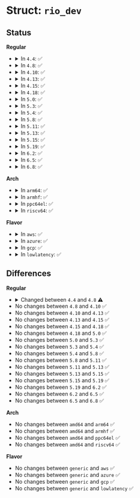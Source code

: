 # Struct: <code>rio_dev</code>

## Status
<b>Regular</b>
<ul>
<li>
<details>
<summary>In <code>4.4</code>: ✅</summary>

```c
struct rio_dev {
    struct list_head global_list;
    struct list_head net_list;
    struct rio_net *net;
    bool do_enum;
    u16 did;
    u16 vid;
    u32 device_rev;
    u16 asm_did;
    u16 asm_vid;
    u16 asm_rev;
    u16 efptr;
    u32 pef;
    u32 swpinfo;
    u32 src_ops;
    u32 dst_ops;
    u32 comp_tag;
    u32 phys_efptr;
    u32 em_efptr;
    u64 dma_mask;
    struct rio_driver *driver;
    struct device dev;
    struct resource riores[16];
    int (*pwcback)(struct rio_dev *, union rio_pw_msg *, int);
    u16 destid;
    u8 hopcount;
    struct rio_dev *prev;
    struct rio_switch rswitch[0];
};
```
</details>
</li>
<li>
<details>
<summary>In <code>4.8</code>: ✅</summary>

```c
struct rio_dev {
    struct list_head global_list;
    struct list_head net_list;
    struct rio_net *net;
    bool do_enum;
    u16 did;
    u16 vid;
    u32 device_rev;
    u16 asm_did;
    u16 asm_vid;
    u16 asm_rev;
    u16 efptr;
    u32 pef;
    u32 swpinfo;
    u32 src_ops;
    u32 dst_ops;
    u32 comp_tag;
    u32 phys_efptr;
    u32 phys_rmap;
    u32 em_efptr;
    u64 dma_mask;
    struct rio_driver *driver;
    struct device dev;
    struct resource riores[16];
    int (*pwcback)(struct rio_dev *, union rio_pw_msg *, int);
    u16 destid;
    u8 hopcount;
    struct rio_dev *prev;
    atomic_t state;
    struct rio_switch rswitch[0];
};
```
</details>
</li>
<li>
<details>
<summary>In <code>4.10</code>: ✅</summary>

```c
struct rio_dev {
    struct list_head global_list;
    struct list_head net_list;
    struct rio_net *net;
    bool do_enum;
    u16 did;
    u16 vid;
    u32 device_rev;
    u16 asm_did;
    u16 asm_vid;
    u16 asm_rev;
    u16 efptr;
    u32 pef;
    u32 swpinfo;
    u32 src_ops;
    u32 dst_ops;
    u32 comp_tag;
    u32 phys_efptr;
    u32 phys_rmap;
    u32 em_efptr;
    u64 dma_mask;
    struct rio_driver *driver;
    struct device dev;
    struct resource riores[16];
    int (*pwcback)(struct rio_dev *, union rio_pw_msg *, int);
    u16 destid;
    u8 hopcount;
    struct rio_dev *prev;
    atomic_t state;
    struct rio_switch rswitch[0];
};
```
</details>
</li>
<li>
<details>
<summary>In <code>4.13</code>: ✅</summary>

```c
struct rio_dev {
    struct list_head global_list;
    struct list_head net_list;
    struct rio_net *net;
    bool do_enum;
    u16 did;
    u16 vid;
    u32 device_rev;
    u16 asm_did;
    u16 asm_vid;
    u16 asm_rev;
    u16 efptr;
    u32 pef;
    u32 swpinfo;
    u32 src_ops;
    u32 dst_ops;
    u32 comp_tag;
    u32 phys_efptr;
    u32 phys_rmap;
    u32 em_efptr;
    u64 dma_mask;
    struct rio_driver *driver;
    struct device dev;
    struct resource riores[16];
    int (*pwcback)(struct rio_dev *, union rio_pw_msg *, int);
    u16 destid;
    u8 hopcount;
    struct rio_dev *prev;
    atomic_t state;
    struct rio_switch rswitch[0];
};
```
</details>
</li>
<li>
<details>
<summary>In <code>4.15</code>: ✅</summary>

```c
struct rio_dev {
    struct list_head global_list;
    struct list_head net_list;
    struct rio_net *net;
    bool do_enum;
    u16 did;
    u16 vid;
    u32 device_rev;
    u16 asm_did;
    u16 asm_vid;
    u16 asm_rev;
    u16 efptr;
    u32 pef;
    u32 swpinfo;
    u32 src_ops;
    u32 dst_ops;
    u32 comp_tag;
    u32 phys_efptr;
    u32 phys_rmap;
    u32 em_efptr;
    u64 dma_mask;
    struct rio_driver *driver;
    struct device dev;
    struct resource riores[16];
    int (*pwcback)(struct rio_dev *, union rio_pw_msg *, int);
    u16 destid;
    u8 hopcount;
    struct rio_dev *prev;
    atomic_t state;
    struct rio_switch rswitch[0];
};
```
</details>
</li>
<li>
<details>
<summary>In <code>4.18</code>: ✅</summary>

```c
struct rio_dev {
    struct list_head global_list;
    struct list_head net_list;
    struct rio_net *net;
    bool do_enum;
    u16 did;
    u16 vid;
    u32 device_rev;
    u16 asm_did;
    u16 asm_vid;
    u16 asm_rev;
    u16 efptr;
    u32 pef;
    u32 swpinfo;
    u32 src_ops;
    u32 dst_ops;
    u32 comp_tag;
    u32 phys_efptr;
    u32 phys_rmap;
    u32 em_efptr;
    u64 dma_mask;
    struct rio_driver *driver;
    struct device dev;
    struct resource riores[16];
    int (*pwcback)(struct rio_dev *, union rio_pw_msg *, int);
    u16 destid;
    u8 hopcount;
    struct rio_dev *prev;
    atomic_t state;
    struct rio_switch rswitch[0];
};
```
</details>
</li>
<li>
<details>
<summary>In <code>5.0</code>: ✅</summary>

```c
struct rio_dev {
    struct list_head global_list;
    struct list_head net_list;
    struct rio_net *net;
    bool do_enum;
    u16 did;
    u16 vid;
    u32 device_rev;
    u16 asm_did;
    u16 asm_vid;
    u16 asm_rev;
    u16 efptr;
    u32 pef;
    u32 swpinfo;
    u32 src_ops;
    u32 dst_ops;
    u32 comp_tag;
    u32 phys_efptr;
    u32 phys_rmap;
    u32 em_efptr;
    u64 dma_mask;
    struct rio_driver *driver;
    struct device dev;
    struct resource riores[16];
    int (*pwcback)(struct rio_dev *, union rio_pw_msg *, int);
    u16 destid;
    u8 hopcount;
    struct rio_dev *prev;
    atomic_t state;
    struct rio_switch rswitch[0];
};
```
</details>
</li>
<li>
<details>
<summary>In <code>5.3</code>: ✅</summary>

```c
struct rio_dev {
    struct list_head global_list;
    struct list_head net_list;
    struct rio_net *net;
    bool do_enum;
    u16 did;
    u16 vid;
    u32 device_rev;
    u16 asm_did;
    u16 asm_vid;
    u16 asm_rev;
    u16 efptr;
    u32 pef;
    u32 swpinfo;
    u32 src_ops;
    u32 dst_ops;
    u32 comp_tag;
    u32 phys_efptr;
    u32 phys_rmap;
    u32 em_efptr;
    u64 dma_mask;
    struct rio_driver *driver;
    struct device dev;
    struct resource riores[16];
    int (*pwcback)(struct rio_dev *, union rio_pw_msg *, int);
    u16 destid;
    u8 hopcount;
    struct rio_dev *prev;
    atomic_t state;
    struct rio_switch rswitch[0];
};
```
</details>
</li>
<li>
<details>
<summary>In <code>5.4</code>: ✅</summary>

```c
struct rio_dev {
    struct list_head global_list;
    struct list_head net_list;
    struct rio_net *net;
    bool do_enum;
    u16 did;
    u16 vid;
    u32 device_rev;
    u16 asm_did;
    u16 asm_vid;
    u16 asm_rev;
    u16 efptr;
    u32 pef;
    u32 swpinfo;
    u32 src_ops;
    u32 dst_ops;
    u32 comp_tag;
    u32 phys_efptr;
    u32 phys_rmap;
    u32 em_efptr;
    u64 dma_mask;
    struct rio_driver *driver;
    struct device dev;
    struct resource riores[16];
    int (*pwcback)(struct rio_dev *, union rio_pw_msg *, int);
    u16 destid;
    u8 hopcount;
    struct rio_dev *prev;
    atomic_t state;
    struct rio_switch rswitch[0];
};
```
</details>
</li>
<li>
<details>
<summary>In <code>5.8</code>: ✅</summary>

```c
struct rio_dev {
    struct list_head global_list;
    struct list_head net_list;
    struct rio_net *net;
    bool do_enum;
    u16 did;
    u16 vid;
    u32 device_rev;
    u16 asm_did;
    u16 asm_vid;
    u16 asm_rev;
    u16 efptr;
    u32 pef;
    u32 swpinfo;
    u32 src_ops;
    u32 dst_ops;
    u32 comp_tag;
    u32 phys_efptr;
    u32 phys_rmap;
    u32 em_efptr;
    u64 dma_mask;
    struct rio_driver *driver;
    struct device dev;
    struct resource riores[16];
    int (*pwcback)(struct rio_dev *, union rio_pw_msg *, int);
    u16 destid;
    u8 hopcount;
    struct rio_dev *prev;
    atomic_t state;
    struct rio_switch rswitch[0];
};
```
</details>
</li>
<li>
<details>
<summary>In <code>5.11</code>: ✅</summary>

```c
struct rio_dev {
    struct list_head global_list;
    struct list_head net_list;
    struct rio_net *net;
    bool do_enum;
    u16 did;
    u16 vid;
    u32 device_rev;
    u16 asm_did;
    u16 asm_vid;
    u16 asm_rev;
    u16 efptr;
    u32 pef;
    u32 swpinfo;
    u32 src_ops;
    u32 dst_ops;
    u32 comp_tag;
    u32 phys_efptr;
    u32 phys_rmap;
    u32 em_efptr;
    u64 dma_mask;
    struct rio_driver *driver;
    struct device dev;
    struct resource riores[16];
    int (*pwcback)(struct rio_dev *, union rio_pw_msg *, int);
    u16 destid;
    u8 hopcount;
    struct rio_dev *prev;
    atomic_t state;
    struct rio_switch rswitch[0];
};
```
</details>
</li>
<li>
<details>
<summary>In <code>5.13</code>: ✅</summary>

```c
struct rio_dev {
    struct list_head global_list;
    struct list_head net_list;
    struct rio_net *net;
    bool do_enum;
    u16 did;
    u16 vid;
    u32 device_rev;
    u16 asm_did;
    u16 asm_vid;
    u16 asm_rev;
    u16 efptr;
    u32 pef;
    u32 swpinfo;
    u32 src_ops;
    u32 dst_ops;
    u32 comp_tag;
    u32 phys_efptr;
    u32 phys_rmap;
    u32 em_efptr;
    u64 dma_mask;
    struct rio_driver *driver;
    struct device dev;
    struct resource riores[16];
    int (*pwcback)(struct rio_dev *, union rio_pw_msg *, int);
    u16 destid;
    u8 hopcount;
    struct rio_dev *prev;
    atomic_t state;
    struct rio_switch rswitch[0];
};
```
</details>
</li>
<li>
<details>
<summary>In <code>5.15</code>: ✅</summary>

```c
struct rio_dev {
    struct list_head global_list;
    struct list_head net_list;
    struct rio_net *net;
    bool do_enum;
    u16 did;
    u16 vid;
    u32 device_rev;
    u16 asm_did;
    u16 asm_vid;
    u16 asm_rev;
    u16 efptr;
    u32 pef;
    u32 swpinfo;
    u32 src_ops;
    u32 dst_ops;
    u32 comp_tag;
    u32 phys_efptr;
    u32 phys_rmap;
    u32 em_efptr;
    u64 dma_mask;
    struct rio_driver *driver;
    struct device dev;
    struct resource riores[16];
    int (*pwcback)(struct rio_dev *, union rio_pw_msg *, int);
    u16 destid;
    u8 hopcount;
    struct rio_dev *prev;
    atomic_t state;
    struct rio_switch rswitch[0];
};
```
</details>
</li>
<li>
<details>
<summary>In <code>5.19</code>: ✅</summary>

```c
struct rio_dev {
    struct list_head global_list;
    struct list_head net_list;
    struct rio_net *net;
    bool do_enum;
    u16 did;
    u16 vid;
    u32 device_rev;
    u16 asm_did;
    u16 asm_vid;
    u16 asm_rev;
    u16 efptr;
    u32 pef;
    u32 swpinfo;
    u32 src_ops;
    u32 dst_ops;
    u32 comp_tag;
    u32 phys_efptr;
    u32 phys_rmap;
    u32 em_efptr;
    u64 dma_mask;
    struct rio_driver *driver;
    struct device dev;
    struct resource riores[16];
    int (*pwcback)(struct rio_dev *, union rio_pw_msg *, int);
    u16 destid;
    u8 hopcount;
    struct rio_dev *prev;
    atomic_t state;
    struct rio_switch rswitch[0];
};
```
</details>
</li>
<li>
<details>
<summary>In <code>6.2</code>: ✅</summary>

```c
struct rio_dev {
    struct list_head global_list;
    struct list_head net_list;
    struct rio_net *net;
    bool do_enum;
    u16 did;
    u16 vid;
    u32 device_rev;
    u16 asm_did;
    u16 asm_vid;
    u16 asm_rev;
    u16 efptr;
    u32 pef;
    u32 swpinfo;
    u32 src_ops;
    u32 dst_ops;
    u32 comp_tag;
    u32 phys_efptr;
    u32 phys_rmap;
    u32 em_efptr;
    u64 dma_mask;
    struct rio_driver *driver;
    struct device dev;
    struct resource riores[16];
    int (*pwcback)(struct rio_dev *, union rio_pw_msg *, int);
    u16 destid;
    u8 hopcount;
    struct rio_dev *prev;
    atomic_t state;
    struct rio_switch rswitch[0];
};
```
</details>
</li>
<li>
<details>
<summary>In <code>6.5</code>: ✅</summary>

```c
struct rio_dev {
    struct list_head global_list;
    struct list_head net_list;
    struct rio_net *net;
    bool do_enum;
    u16 did;
    u16 vid;
    u32 device_rev;
    u16 asm_did;
    u16 asm_vid;
    u16 asm_rev;
    u16 efptr;
    u32 pef;
    u32 swpinfo;
    u32 src_ops;
    u32 dst_ops;
    u32 comp_tag;
    u32 phys_efptr;
    u32 phys_rmap;
    u32 em_efptr;
    u64 dma_mask;
    struct rio_driver *driver;
    struct device dev;
    struct resource riores[16];
    int (*pwcback)(struct rio_dev *, union rio_pw_msg *, int);
    u16 destid;
    u8 hopcount;
    struct rio_dev *prev;
    atomic_t state;
    struct rio_switch rswitch[0];
};
```
</details>
</li>
<li>
<details>
<summary>In <code>6.8</code>: ✅</summary>

```c
struct rio_dev {
    struct list_head global_list;
    struct list_head net_list;
    struct rio_net *net;
    bool do_enum;
    u16 did;
    u16 vid;
    u32 device_rev;
    u16 asm_did;
    u16 asm_vid;
    u16 asm_rev;
    u16 efptr;
    u32 pef;
    u32 swpinfo;
    u32 src_ops;
    u32 dst_ops;
    u32 comp_tag;
    u32 phys_efptr;
    u32 phys_rmap;
    u32 em_efptr;
    u64 dma_mask;
    struct rio_driver *driver;
    struct device dev;
    struct resource riores[16];
    int (*pwcback)(struct rio_dev *, union rio_pw_msg *, int);
    u16 destid;
    u8 hopcount;
    struct rio_dev *prev;
    atomic_t state;
    struct rio_switch rswitch[0];
};
```
</details>
</li>
</ul>
<b>Arch</b>
<ul>
<li>
<details>
<summary>In <code>arm64</code>: ✅</summary>

```c
struct rio_dev {
    struct list_head global_list;
    struct list_head net_list;
    struct rio_net *net;
    bool do_enum;
    u16 did;
    u16 vid;
    u32 device_rev;
    u16 asm_did;
    u16 asm_vid;
    u16 asm_rev;
    u16 efptr;
    u32 pef;
    u32 swpinfo;
    u32 src_ops;
    u32 dst_ops;
    u32 comp_tag;
    u32 phys_efptr;
    u32 phys_rmap;
    u32 em_efptr;
    u64 dma_mask;
    struct rio_driver *driver;
    struct device dev;
    struct resource riores[16];
    int (*pwcback)(struct rio_dev *, union rio_pw_msg *, int);
    u16 destid;
    u8 hopcount;
    struct rio_dev *prev;
    atomic_t state;
    struct rio_switch rswitch[0];
};
```
</details>
</li>
<li>
<details>
<summary>In <code>armhf</code>: ✅</summary>

```c
struct rio_dev {
    struct list_head global_list;
    struct list_head net_list;
    struct rio_net *net;
    bool do_enum;
    u16 did;
    u16 vid;
    u32 device_rev;
    u16 asm_did;
    u16 asm_vid;
    u16 asm_rev;
    u16 efptr;
    u32 pef;
    u32 swpinfo;
    u32 src_ops;
    u32 dst_ops;
    u32 comp_tag;
    u32 phys_efptr;
    u32 phys_rmap;
    u32 em_efptr;
    u64 dma_mask;
    struct rio_driver *driver;
    struct device dev;
    struct resource riores[16];
    int (*pwcback)(struct rio_dev *, union rio_pw_msg *, int);
    u16 destid;
    u8 hopcount;
    struct rio_dev *prev;
    atomic_t state;
    struct rio_switch rswitch[0];
};
```
</details>
</li>
<li>
<details>
<summary>In <code>ppc64el</code>: ✅</summary>

```c
struct rio_dev {
    struct list_head global_list;
    struct list_head net_list;
    struct rio_net *net;
    bool do_enum;
    u16 did;
    u16 vid;
    u32 device_rev;
    u16 asm_did;
    u16 asm_vid;
    u16 asm_rev;
    u16 efptr;
    u32 pef;
    u32 swpinfo;
    u32 src_ops;
    u32 dst_ops;
    u32 comp_tag;
    u32 phys_efptr;
    u32 phys_rmap;
    u32 em_efptr;
    u64 dma_mask;
    struct rio_driver *driver;
    struct device dev;
    struct resource riores[16];
    int (*pwcback)(struct rio_dev *, union rio_pw_msg *, int);
    u16 destid;
    u8 hopcount;
    struct rio_dev *prev;
    atomic_t state;
    struct rio_switch rswitch[0];
};
```
</details>
</li>
<li>
<details>
<summary>In <code>riscv64</code>: ✅</summary>

```c
struct rio_dev {
    struct list_head global_list;
    struct list_head net_list;
    struct rio_net *net;
    bool do_enum;
    u16 did;
    u16 vid;
    u32 device_rev;
    u16 asm_did;
    u16 asm_vid;
    u16 asm_rev;
    u16 efptr;
    u32 pef;
    u32 swpinfo;
    u32 src_ops;
    u32 dst_ops;
    u32 comp_tag;
    u32 phys_efptr;
    u32 phys_rmap;
    u32 em_efptr;
    u64 dma_mask;
    struct rio_driver *driver;
    struct device dev;
    struct resource riores[16];
    int (*pwcback)(struct rio_dev *, union rio_pw_msg *, int);
    u16 destid;
    u8 hopcount;
    struct rio_dev *prev;
    atomic_t state;
    struct rio_switch rswitch[0];
};
```
</details>
</li>
</ul>
<b>Flavor</b>
<ul>
<li>
<details>
<summary>In <code>aws</code>: ✅</summary>

```c
struct rio_dev {
    struct list_head global_list;
    struct list_head net_list;
    struct rio_net *net;
    bool do_enum;
    u16 did;
    u16 vid;
    u32 device_rev;
    u16 asm_did;
    u16 asm_vid;
    u16 asm_rev;
    u16 efptr;
    u32 pef;
    u32 swpinfo;
    u32 src_ops;
    u32 dst_ops;
    u32 comp_tag;
    u32 phys_efptr;
    u32 phys_rmap;
    u32 em_efptr;
    u64 dma_mask;
    struct rio_driver *driver;
    struct device dev;
    struct resource riores[16];
    int (*pwcback)(struct rio_dev *, union rio_pw_msg *, int);
    u16 destid;
    u8 hopcount;
    struct rio_dev *prev;
    atomic_t state;
    struct rio_switch rswitch[0];
};
```
</details>
</li>
<li>
<details>
<summary>In <code>azure</code>: ✅</summary>

```c
struct rio_dev {
    struct list_head global_list;
    struct list_head net_list;
    struct rio_net *net;
    bool do_enum;
    u16 did;
    u16 vid;
    u32 device_rev;
    u16 asm_did;
    u16 asm_vid;
    u16 asm_rev;
    u16 efptr;
    u32 pef;
    u32 swpinfo;
    u32 src_ops;
    u32 dst_ops;
    u32 comp_tag;
    u32 phys_efptr;
    u32 phys_rmap;
    u32 em_efptr;
    u64 dma_mask;
    struct rio_driver *driver;
    struct device dev;
    struct resource riores[16];
    int (*pwcback)(struct rio_dev *, union rio_pw_msg *, int);
    u16 destid;
    u8 hopcount;
    struct rio_dev *prev;
    atomic_t state;
    struct rio_switch rswitch[0];
};
```
</details>
</li>
<li>
<details>
<summary>In <code>gcp</code>: ✅</summary>

```c
struct rio_dev {
    struct list_head global_list;
    struct list_head net_list;
    struct rio_net *net;
    bool do_enum;
    u16 did;
    u16 vid;
    u32 device_rev;
    u16 asm_did;
    u16 asm_vid;
    u16 asm_rev;
    u16 efptr;
    u32 pef;
    u32 swpinfo;
    u32 src_ops;
    u32 dst_ops;
    u32 comp_tag;
    u32 phys_efptr;
    u32 phys_rmap;
    u32 em_efptr;
    u64 dma_mask;
    struct rio_driver *driver;
    struct device dev;
    struct resource riores[16];
    int (*pwcback)(struct rio_dev *, union rio_pw_msg *, int);
    u16 destid;
    u8 hopcount;
    struct rio_dev *prev;
    atomic_t state;
    struct rio_switch rswitch[0];
};
```
</details>
</li>
<li>
<details>
<summary>In <code>lowlatency</code>: ✅</summary>

```c
struct rio_dev {
    struct list_head global_list;
    struct list_head net_list;
    struct rio_net *net;
    bool do_enum;
    u16 did;
    u16 vid;
    u32 device_rev;
    u16 asm_did;
    u16 asm_vid;
    u16 asm_rev;
    u16 efptr;
    u32 pef;
    u32 swpinfo;
    u32 src_ops;
    u32 dst_ops;
    u32 comp_tag;
    u32 phys_efptr;
    u32 phys_rmap;
    u32 em_efptr;
    u64 dma_mask;
    struct rio_driver *driver;
    struct device dev;
    struct resource riores[16];
    int (*pwcback)(struct rio_dev *, union rio_pw_msg *, int);
    u16 destid;
    u8 hopcount;
    struct rio_dev *prev;
    atomic_t state;
    struct rio_switch rswitch[0];
};
```
</details>
</li>
</ul>

## Differences
<b>Regular</b>
<ul>
<li>
<details>
<summary>Changed between <code>4.4</code> and <code>4.8</code> ⚠️</summary>
<ul>
<li>
<b>Field added. </b>
<code>u32 phys_rmap</code>
</li>
<li>
<b>Field added. </b>
<code>atomic_t state</code>
</li>
</ul>
</details>
</li>
<li>
No changes between <code>4.8</code> and <code>4.10</code> ✅
</li>
<li>
No changes between <code>4.10</code> and <code>4.13</code> ✅
</li>
<li>
No changes between <code>4.13</code> and <code>4.15</code> ✅
</li>
<li>
No changes between <code>4.15</code> and <code>4.18</code> ✅
</li>
<li>
No changes between <code>4.18</code> and <code>5.0</code> ✅
</li>
<li>
No changes between <code>5.0</code> and <code>5.3</code> ✅
</li>
<li>
No changes between <code>5.3</code> and <code>5.4</code> ✅
</li>
<li>
No changes between <code>5.4</code> and <code>5.8</code> ✅
</li>
<li>
No changes between <code>5.8</code> and <code>5.11</code> ✅
</li>
<li>
No changes between <code>5.11</code> and <code>5.13</code> ✅
</li>
<li>
No changes between <code>5.13</code> and <code>5.15</code> ✅
</li>
<li>
No changes between <code>5.15</code> and <code>5.19</code> ✅
</li>
<li>
No changes between <code>5.19</code> and <code>6.2</code> ✅
</li>
<li>
No changes between <code>6.2</code> and <code>6.5</code> ✅
</li>
<li>
No changes between <code>6.5</code> and <code>6.8</code> ✅
</li>
</ul>
<b>Arch</b>
<ul>
<li>
No changes between <code>amd64</code> and <code>arm64</code> ✅
</li>
<li>
No changes between <code>amd64</code> and <code>armhf</code> ✅
</li>
<li>
No changes between <code>amd64</code> and <code>ppc64el</code> ✅
</li>
<li>
No changes between <code>amd64</code> and <code>riscv64</code> ✅
</li>
</ul>
<b>Flavor</b>
<ul>
<li>
No changes between <code>generic</code> and <code>aws</code> ✅
</li>
<li>
No changes between <code>generic</code> and <code>azure</code> ✅
</li>
<li>
No changes between <code>generic</code> and <code>gcp</code> ✅
</li>
<li>
No changes between <code>generic</code> and <code>lowlatency</code> ✅
</li>
</ul>

